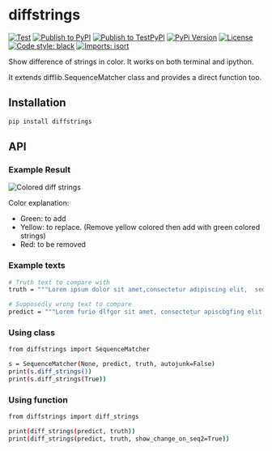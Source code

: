 # diffstrings

[![Test](https://github.com/Uguudei/diffstrings/actions/workflows/test.yml/badge.svg)](https://github.com/Uguudei/diffstrings/actions/workflows/test.yml)
[![Publish to PyPI](https://github.com/Uguudei/diffstrings/actions/workflows/publish.yml/badge.svg)](https://github.com/Uguudei/diffstrings/actions/workflows/publish.yml)
[![Publish to TestPyPI](https://github.com/Uguudei/diffstrings/actions/workflows/publish-testpypi.yml/badge.svg)](https://github.com/Uguudei/diffstrings/actions/workflows/publish-testpypi.yml)
[![PyPi Version](https://img.shields.io/pypi/v/diffstrings?color=blue)](https://pypi.org/project/diffstrings/)
[![License](https://img.shields.io/github/license/Uguudei/diffstrings)](https://github.com/Uguudei/diffstrings/blob/main/LICENSE)
[![Code style: black](https://img.shields.io/badge/code%20style-black-000000.svg)](https://github.com/psf/black)
[![Imports: isort](https://img.shields.io/badge/%20imports-isort-%231674b1?style=flat&labelColor=ef8336)](https://pycqa.github.io/isort/)

Show difference of strings in color. It works on both terminal and ipython.

It extends difflib.SequenceMatcher class and provides a direct function too.

## Installation

```python
pip install diffstrings
```

## API

### Example Result

![Colored diff strings](https://user-images.githubusercontent.com/1560166/199187551-fa54c4cc-11eb-40bc-8c09-f227979dd4e2.png)

Color explanation:

- Green: to add
- Yellow: to replace. (Remove yellow colored then add with green colored strings)
- Red: to be removed

### Example texts

```bash
# Truth text to compare with
truth = """Lorem ipsum dolor sit amet,consectetur adipiscing elit,  sed do eiusmod tempor incididunt ut labore et dolore magna aliqua. Ut enim ad minim veniam, quis nostrud exercitation ullamco laboris nisi ut aliquip ex ea commodo consequat. Duis aute irure dolor in reprehenderit in voluptate velit esse cillum dolore eu fugiat nulla pariatur. Excepteur sint occaecat cupidatat non proident, sunt in culpa qui officia deserunt mollit anim id est laborum.f"""

# Supposedly wrong text to compare
predict = """Lorem furio dlfgor sit amet, consectetur apiscbgfing elit, sed do eiusmod tempor inciddfbunt ut labore et ddslore magna aliqua. Ut enim ad minim veniam, quis nostrud exercsfsation ullamco laboris assi ut aliquip ex ea commodo consequat. Duis aute irure dolor in reprehenderit in volbcvbte velit esse cilldm doldsre eu fugiat nulla pafdgatur. Excepteur sint occaecat cupidatat non pident, sunt in culpa qui asafficia desert mollit anim id est lfdgarum."""
```

### Using class

```bash
from diffstrings import SequenceMatcher

s = SequenceMatcher(None, predict, truth, autojunk=False)
print(s.diff_strings())
print(s.diff_strings(True))
```

### Using function

```bash
from diffstrings import diff_strings

print(diff_strings(predict, truth))
print(diff_strings(predict, truth, show_change_on_seq2=True))
```
